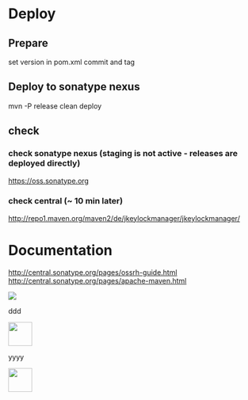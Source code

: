 # Deploy

## Prepare
set version in pom.xml
commit and tag

## Deploy to sonatype nexus
mvn -P release clean deploy


## check

### check sonatype nexus (staging is not active - releases are deployed directly)
https://oss.sonatype.org

### check central (~ 10 min later)
http://repo1.maven.org/maven2/de/jkeylockmanager/jkeylockmanager/



# Documentation
http://central.sonatype.org/pages/ossrh-guide.html
http://central.sonatype.org/pages/apache-maven.html


![](https://cdn.rawgit.com/mojgh/JKeyLockManager/master/doc/lock-chart.svg)

ddd

<img src="https://cdn.rawgit.com/mojgh/JKeyLockManager/master/doc/lock-chart.svg" width="48">

yyyy

<img src="https://raw.githubusercontent.com/mojgh/JKeyLockManager/master/doc/lock-chart.svg" width="48">
